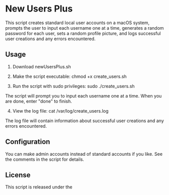 # New Users Plus

This script creates standard local user accounts on a macOS system, prompts the user to input each username one at a time, generates a random password for each user, sets a random profile picture, and logs successful user creations and any errors encountered. 

## Usage

1. Download newUsersPlus.sh

2. Make the script executable:
chmod +x create_users.sh

3. Run the script with sudo privileges:
sudo ./create_users.sh

The script will prompt you to input each username one at a time. When you are done, enter "done" to finish.

4. View the log file:
cat /var/log/create_users.log

The log file will contain information about successful user creations and any errors encountered.

## Configuration

You can make admin accounts instead of standard accounts if you like. See the comments in the script for details.

## License

This script is released under the 





